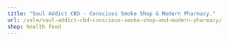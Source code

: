 ```yaml
---
title: "Soul Addict CBD - Conscious Smoke Shop & Modern Pharmacy."
url: /vale/soul-addict-cbd-conscious-smoke-shop-and-modern-pharmacy/
shop: health food
---
```

